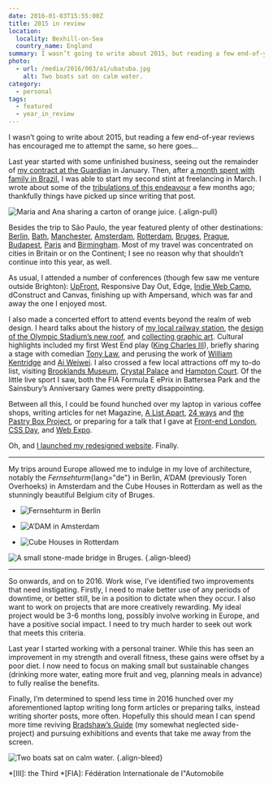 ```yaml
---
date: 2016-01-03T15:55:00Z
title: 2015 in review
location:
  locality: Bexhill-on-Sea
  country_name: England
summary: I wasn’t going to write about 2015, but reading a few end-of-year reviews has encouraged me to attempt the same, so here goes…
photo:
  - url: /media/2016/003/a1/ubatuba.jpg
    alt: Two boats sat on calm water.
category:
  - personal
tags:
  - featured
  - year_in_review
---
```


I wasn’t going to write about 2015, but reading a few end-of-year reviews has encouraged me to attempt the same, so here goes…

Last year started with some unfinished business, seeing out the remainder of [my contract at the Guardian][1] in January. Then, after [a month spent with family in Brazil][2], I was able to start my second stint at freelancing in March. I wrote about some of the [tribulations of this endeavour][3] a few months ago; thankfully things have picked up since writing that post.

![Maria and Ana sharing a carton of orange juice.](/media/2016/003/a1/nieces.jpg "Visiting family in February meant I could spend some quality time with my brother and two nieces, Maria and Ana.")
{.align-pull}

Besides the trip to São Paulo, the year featured plenty of other destinations: [Berlin][4], [Bath][5], [Manchester][6], [Amsterdam][7], [Rotterdam][8], [Bruges][9], [Prague][10], [Budapest][11], [Paris][12] and [Birmingham][13]. Most of my travel was concentrated on cities in Britain or on the Continent; I see no reason why that shouldn’t continue into this year, as well.

As usual, I attended a number of conferences (though few saw me venture outside Brighton): [UpFront][14], Responsive Day Out, Edge, [Indie Web Camp][15], dConstruct and Canvas, finishing up with Ampersand, which was far and away the one I enjoyed most.

I also made a concerted effort to attend events beyond the realm of web design. I heard talks about the history of [my local railway station][16], the [design of the Olympic Stadium’s new roof][17], and [collecting graphic art][18]. Cultural highlights included my first West End play ([King Charles III][19]), briefly sharing a stage with comedian [Tony Law][20], and perusing the work of [William Kentridge][21] and [Ai Weiwei][22]. I also crossed a few local attractions off my to-do list, visiting [Brooklands Museum][23], [Crystal Palace][24] and [Hampton Court][25]. Of the little live sport I saw, both the FIA Formula E ePrix in Battersea Park and the Sainsbury’s Anniversary Games were pretty disappointing.

Between all this, I could be found hunched over my laptop in various coffee shops, writing articles for net Magazine, [A List Apart][26], [24 ways][27] and [the Pastry Box Project][28], or preparing for a talk that I gave at [Front-end London][29], [CSS Day][30], and [Web Expo][31].

Oh, and [I launched my redesigned website][32]. Finally.

---

My trips around Europe allowed me to indulge in my love of architecture, notably the _Fernsehturm_{lang="de"} in Berlin, A’DAM (previously Toren Overhoeks) in Amsterdam and the Cube Houses in Rotterdam as well as the stunningly beautiful Belgium city of Bruges.

- ![Fernsehturm in Berlin](/media/2016/003/a1/berlin.jpg)

- ![A’DAM in Amsterdam](/media/2016/003/a1/amsterdam.jpg)

- ![Cube Houses in Rotterdam](/media/2016/003/a1/rotterdam.jpg)

![A small stone-made bridge in Bruges.](/media/2016/003/a1/bruges.jpg)
{.align-bleed}

---

So onwards, and on to 2016. Work wise, I’ve identified two improvements that need instigating. Firstly, I need to make better use of any periods of downtime, or better still, be in a position to dictate when they occur. I also want to work on projects that are more creatively rewarding. My ideal project would be 3-6 months long, possibly involve working in Europe, and have a positive social impact. I need to try much harder to seek out work that meets this criteria.

Last year I started working with a personal trainer. While this has seen an improvement in my strength and overall fitness, these gains were offset by a poor diet. I now need to focus on making small but sustainable changes (drinking more water, eating more fruit and veg, planning meals in advance) to fully realise the benefits.

Finally, I’m determined to spend less time in 2016 hunched over my aforementioned laptop writing long form articles or preparing talks, instead writing shorter posts, more often. Hopefully this should mean I can spend more time reviving [Bradshaw’s Guide][33] (my somewhat neglected side-project) and pursuing exhibitions and events that take me away from the screen.

![Two boats sat on calm water.](/media/2016/003/a1/ubatuba.jpg "Boats sat on still Atlantic waters, just off the coast of Ubatuba, Brazil.")
{.align-bleed}

[1]: /2015/020/a1/changing_gears/
[2]: https://www.flickr.com/photos/paulrobertlloyd/albums/72157651139544056
[3]: /2015/302/a1/taking_the_plunge/
[4]: /2015/061/a1/berlin/
[5]: https://www.flickr.com/photos/paulrobertlloyd/albums/72157653674238385
[6]: https://www.flickr.com/photos/paulrobertlloyd/albums/72157653664664251
[7]: https://www.flickr.com/photos/paulrobertlloyd/albums/72157655492168761
[8]: /2015/176/a1/rotterdam/
[9]: https://www.flickr.com/photos/paulrobertlloyd/albums/72157655245859280
[10]: /2015/264/a1/prague/
[11]: https://www.flickr.com/photos/paulrobertlloyd/albums/72157661145540980
[12]: https://www.flickr.com/photos/paulrobertlloyd/albums/72157661668166631
[13]: https://www.flickr.com/photos/paulrobertlloyd/albums/72157661695705731
[14]: /2015/150/a1/upfront/
[15]: /2015/193/a1/webmentions/
[16]: https://en.wikipedia.org/wiki/London_Road_%28Brighton%29_railway_station
[17]: http://istructe.hosted.panopto.com/Panopto/Pages/Viewer.aspx?id=98a11fad-5fb2-4182-9eff-0e0f777ac829
[18]: https://twitter.com/uniteditions/status/623858523764596736
[19]: https://en.wikipedia.org/wiki/King_Charles_III_%28play%29
[20]: https://en.wikipedia.org/wiki/Tony_Law
[21]: /2015/172/a1/william_kentridge/
[22]: https://www.flickr.com/photos/paulrobertlloyd/albums/72157661132705309
[23]: https://www.flickr.com/photos/paulrobertlloyd/albums/72157657142944499
[24]: https://www.flickr.com/photos/paulrobertlloyd/albums/72157657546312162
[25]: https://www.flickr.com/photos/paulrobertlloyd/albums/72157661970993660
[26]: http://alistapart.com/article/thinking-responsively-a-framework-for-future-learning
[27]: https://24ways.org/2015/beyond-the-style-guide/
[28]: https://the-pastry-box-project.net/baker/paul-lloyd
[29]: /2015/148/e1/front_end_london_22/
[30]: /2015/163/s1/css_day/
[31]: https://speakerdeck.com/paulrobertlloyd/responsive-principles-webexpo
[32]: /2015/201/a1/shipped/
[33]: https://bradshaws.guide

*[III]: the Third
*[FIA]: Fédération Internationale de l"Automobile

